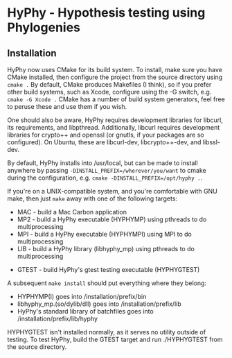 HyPhy - Hypothesis testing using Phylogenies
============================================

Installation
------------

HyPhy now uses CMake for its build system.
To install, make sure you have CMake installed,
then configure the project from the source directory using
`cmake .`
By default, CMake produces Makefiles (I think),
so if you prefer other build systems, such as Xcode,
configure using the -G switch, e.g.
`cmake -G Xcode .`
CMake has a number of build system generators,
feel free to peruse these and use them if you wish.

One should also be aware, HyPhy requires development libraries
for libcurl, its requirements, and libpthread.
Additionally, libcurl requires development libraries for
crypto++ and openssl (or gnutls, if your packages are so configured).
On Ubuntu, these are libcurl-dev, libcrypto++-dev, and libssl-dev.

By default, HyPhy installs into /usr/local,
but can be made to install anywhere by passing
`-DINSTALL_PREFIX=/wherever/you/want`
to cmake during the configuration, e.g.
`cmake -DINSTALL_PREFIX=/opt/hyphy .`.

If you're on a UNIX-compatible system,
and you're comfortable with GNU make,
then just `make` away with one of the following targets:

+   MAC - build a Mac Carbon application
+   MP2 - build a HyPhy executable (HYPHYMP) using pthreads to do multiprocessing
+   MPI - build a HyPhy executable (HYPHYMPI) using MPI to do multiprocessing
+   LIB - build a HyPhy library (libhyphy_mp) using pthreads to do multiprocessing
-   GTEST - build HyPhy's gtest testing executable (HYPHYGTEST)

A subsequent `make install` should put everything where they belong:

+   HYPHYMP(I) goes into /installation/prefix/bin
+   libhyphy_mp.(so/dylib/dll) goes into /installation/prefix/lib
+   HyPhy's standard library of batchfiles goes into /installation/prefix/lib/hyphy

HYPHYGTEST isn't installed normally,
as it serves no utility outside of testing.
To test HyPhy,
build the GTEST target and run ./HYPHYGTEST from the source directory.
